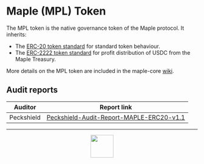 # Maple (MPL) Token

The MPL token is the native governance token of the Maple protocol. It inherits:
- The [ERC-20 token standard](https://github.com/ethereum/EIPs/issues/20) for standard token behaviour.
- The [ERC-2222 token standard](https://github.com/ethereum/EIPs/issues/2222) for profit distribution of USDC from the Maple Treasury.

More details on the MPL token are included in the maple-core [wiki](https://github.com/maple-labs/maple-core/wiki/MPL-Token).

## Audit reports
| Auditor | Report link  |
|---|---|
| Peckshield  |  [Peckshield-Audit-Report-MAPLE-ERC20-v1.1](https://gateway.pinata.cloud/ipfs/QmcjqUDPzkQYZMULpLVoEhaPEibT9Fb6EVGvAWHTEFQQMj/PeckShield-Audit-Report-MAPLE-ERC20-v1.1.pdf) |

---


<p align="center">
  <img src="https://user-images.githubusercontent.com/44272939/116272804-33e78d00-a74f-11eb-97ab-77b7e13dc663.png" height="60" />
</p>
